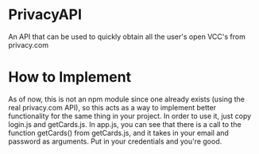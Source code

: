 # PrivacyAPI
An API that can be used to quickly obtain all the user's open VCC's from privacy.com

# How to Implement
As of now, this is not an npm module since one already exists (using the real privacy.com API), so this acts as a way to implement better functionality for the same thing in your project. In order to use it, just copy login.js and getCards.js. In app.js, you can see that there is a call to the function getCards() from getCards.js, and it takes in your email and password as arguments. Put in your credentials and you're good.
